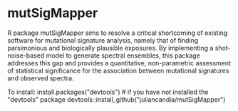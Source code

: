 # mutSigMapper

R package mutSigMapper aims to resolve a critical shortcoming of existing software for mutational 
signature analysis, namely that of finding parsimonious and biologically plausible exposures. 
By implementing a shot-noise-based model to generate spectral ensembles, this package addresses 
this gap and provides a quantitative, non-parametric assessment of statistical significance for 
the association between mutational signatures and observed spectra.

To install: install.packages("devtools") # if you have not installed the "devtools" package 
devtools::install_github("juliancandia/mutSigMapper")
